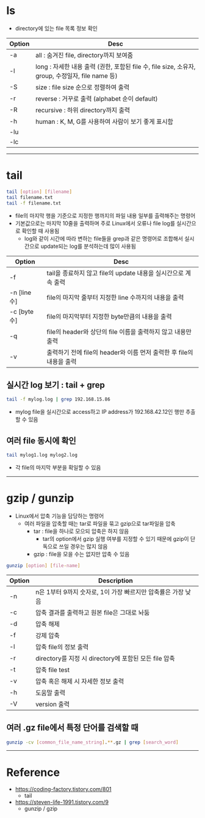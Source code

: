 # ls

- directory에 있는 file 목록 정보 확인

| Option | Desc |
| - | - |
| -a | all : 숨겨진 file, directory까지 보여줌 |
| -l | long : 자세한 내용 출력 (권한, 포함된 file 수, file size, 소유자, group, 수정일자, file name 등) |
| -S | size : file size 순으로 정렬하여 출력 |
| -r | reverse : 거꾸로 출력 (alphabet 순이 default) |
| -R | recursive : 하위 directory까지 출력 |
| -h | human : K, M, G를 사용하여 사람이 보기 좋게 표시함 |
| -lu |  |
| -lc |  |

---

# tail

```sh
tail [option] [filename]
tail filename.txt
tail -f filename.txt
```
- file의 마지막 행을 기준으로 지정한 행까지의 파일 내용 일부를 출력해주는 명령어
- 기본값으로는 마지막 10줄을 출력하며 주로 Linux에서 오류나 file log를 실시간으로 확인할 때 사용됨
    - log와 같이 시간에 따라 변하는 file들을 grep과 같은 명령어로 조합해서 실시간으로 update되는 log를 분석하는데 많이 사용됨

| Option | Desc |
| - | - |
| -f | tail을 종료하지 않고 file의 update 내용을 실시간으로 계속 출력 |
| -n [line 수] | file의 마지막 줄부터 지정한 line 수까지의 내용을 출력 |
| -c [byte 수] | file의 마지막부터 지정한 byte만큼의 내용을 출력 |
| -q | file의 header와 상단의 file 이름을 출력하지 않고 내용만 출력 |
| -v | 출력하기 전에 file의 header와 이름 먼저 출력한 후 file의 내용을 출력 |

## 실시간 log 보기 : tail + grep

```sh
tail -f mylog.log | grep 192.168.15.86
```
- mylog file을 실시간으로 access하고 IP address가 192.168.42.12인 행만 추출할 수 있음

## 여러 file 동시에 확인

```sh
tail mylog1.log mylog2.log
```
- 각 file의 마지막 부분을 확일할 수 있음

---

# gzip / gunzip

- Linux에서 압축 기능을 담당하는 명령어
    - 여러 파일을 압축할 때는 tar로 파일을 묶고 gzip으로 tar파일을 압축
        - tar : file을 하나로 모으되 압축은 하지 않음
            - tar의 option에서 gzip 실행 여부를 지정할 수 있기 때문에 gzip이 단독으로 쓰일 경우는 많지 않음
        - gzip : file을 모을 수는 없지만 압축 수 있음
```sh
gunzip [option] [file-name]
```

| Option | Description |
| - | - |
| -n | n은 1부터 9까지 숫자로, 1이 가장 빠르지만 압축률은 가장 낮음 |
| -c | 압축 결과를 출력하고 원본 file은 그대로 놔둠 |
| -d | 압축 해제 |
| -f | 강제 압축 |
| -l | 압축 file의 정보 출력 |
| -r | directory를 지정 시 directory에 포함된 모든 file 압축 |
| -t | 압축 file test |
| -v | 압축 혹은 해제 시 자세한 정보 출력 |
| -h | 도움말 출력 |
| -V | version 출력 |

## 여러 .gz file에서 특정 단어를 검색할 때

```sh
gunzip -cv [common_file_name_string].**.gz | grep [search_word]
```

---

# Reference

- https://coding-factory.tistory.com/801
    - tail
- https://steven-life-1991.tistory.com/9
    - gunzip / gzip
